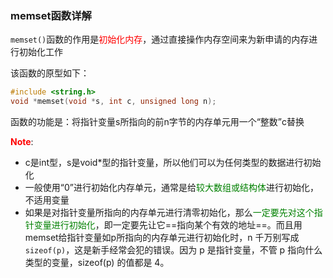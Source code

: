 ### memset函数详解

`memset()`函数的作用是<font color=red>初始化内存</font>，通过直接操作内存空间来为新申请的内存进行初始化工作

该函数的原型如下：

```c
#include <string.h>
void *memset(void *s, int c, unsigned long n);
```

函数的功能是：将指针变量s所指向的前n字节的内存单元用一个“整数”c替换



<font color=red>**Note**</font>: 

- c是int型，s是void*型的指针变量，所以他们可以为任何类型的数据进行初始化
- 一般使用“0”进行初始化内存单元，通常是给<font color=green>较大数组或结构体</font>进行初始化，不适用变量
- 如果是对指针变量所指向的内存单元进行清零初始化，那么<font color=green>一定要先对这个指针变量进行初始化</font>，即一定要先让它==指向某个有效的地址==。而且用memset给指针变量如p所指向的内存单元进行初始化时，n 千万别写成 `sizeof(p)`，这是新手经常会犯的错误。因为 p 是指针变量，不管 p 指向什么类型的变量，sizeof(p) 的值都是 4。

